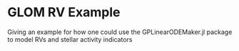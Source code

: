 # GLOM RV Example
Giving an example for how one could use the GPLinearODEMaker.jl package to model RVs and stellar activity indicators
